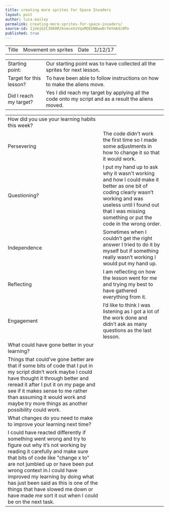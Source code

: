 ```yaml
---
title: creating more sprites for Space Invaders
layout: post
author: luca.mailey
permalink: creating-more-sprites-for-space-invaders/
source-id: 1jUmjGIC3080RJknmceXxVqxMQEbNBww0rfmYmAdc0Po
published: true
---
```

<table>
  <tr>
    <td>Title</td>
    <td>Movement on sprites</td>
    <td>Date</td>
    <td>1/12/17</td>
  </tr>
</table>


<table>
  <tr>
    <td>Starting point:</td>
    <td>Our starting point was to have collected all the sprites for next lesson.</td>
  </tr>
  <tr>
    <td>Target for this lesson?</td>
    <td>To have been able to follow instructions on how to make the aliens move.</td>
  </tr>
  <tr>
    <td>Did I reach my target? </td>
    <td>Yes I did reach my target by applying all the code onto my script and as a result the aliens moved.</td>
  </tr>
</table>


<table>
  <tr>
    <td>How did you use your learning habits this week?</td>
    <td></td>
  </tr>
  <tr>
    <td>Persevering</td>
    <td>The code didn't work the first time so I made some adjustments in how to change it so that it would work.</td>
  </tr>
  <tr>
    <td>Questioning?</td>
    <td>I put my hand up to ask why it wasn't working and how I could make it better as one bit of coding clearly wasn’t working and was useless until I found out that I was missing something or put the code in the wrong order.  </td>
  </tr>
  <tr>
    <td>Independence</td>
    <td>Sometimes when I couldn’t get the right answer I tried to do it by myself but if something really wasn’t working I would put my hand up.</td>
  </tr>
  <tr>
    <td>Reflecting</td>
    <td>I am reflecting on how the lesson went for me and trying my best to have gathered everything from it.</td>
  </tr>
  <tr>
    <td>Engagement</td>
    <td>I’d like to think I was listening as I got a lot of the work done and didn’t ask as many questions as the last lesson.</td>
  </tr>
  <tr>
    <td>What could have gone better in your learning?</td>
    <td></td>
  </tr>
  <tr>
    <td>Things that could’ve gone better are that if some bits of code that I put in my script didn’t work maybe I could have thought it through better and reread it after I put it on my page and see if it makes sense to me rather than assuming it would work and maybe try more things as another possibility could work.    </td>
    <td></td>
  </tr>
  <tr>
    <td>What changes do you need to make to improve your learning next time?</td>
    <td></td>
  </tr>
  <tr>
    <td>I could have reacted differently if something went wrong and try to figure out why it’s not working by reading it carefully and make sure that bits of code like "change x to" are not jumbled up or have been put wrong context in.I could have improved my learning by doing what has just been said as this is one of the things that have slowed me down or have made me sort it out when I could be on the next task.  </td>
    <td></td>
  </tr>
</table>



